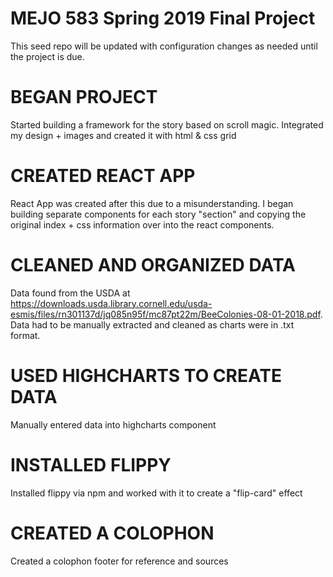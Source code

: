 # MEJO 583 Spring 2019 Final Project

This seed repo will be updated with configuration changes as needed until the project is due.

# BEGAN PROJECT
Started building a framework for the story based on scroll magic. Integrated my design + images and created it with html & css grid

# CREATED REACT APP 
React App was created after this due to a misunderstanding. I began building separate components for each story "section" and copying the original index + css information over into the react components. 

# CLEANED AND ORGANIZED DATA 
Data found from the USDA at https://downloads.usda.library.cornell.edu/usda-esmis/files/rn301137d/jq085n95f/mc87pt22m/BeeColonies-08-01-2018.pdf. Data had to be manually extracted and cleaned as charts were in .txt format. 

# USED HIGHCHARTS TO CREATE DATA
Manually entered data into highcharts component 

# INSTALLED FLIPPY 
Installed flippy via npm and worked with it to create a "flip-card" effect

# CREATED A COLOPHON 
Created a colophon footer for reference and sources
